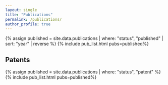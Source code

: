 ```yaml
---
layout: single
title: "Publications"
permalink: /publications/
author_profile: true
---
```


{% assign published = site.data.publications | where: "status", "published" | sort: "year" | reverse %}
{% include pub_list.html pubs=published%}

## Patents
{% assign published = site.data.publications | where: "status", "patent" %}
{% include pub_list.html pubs=published%}
